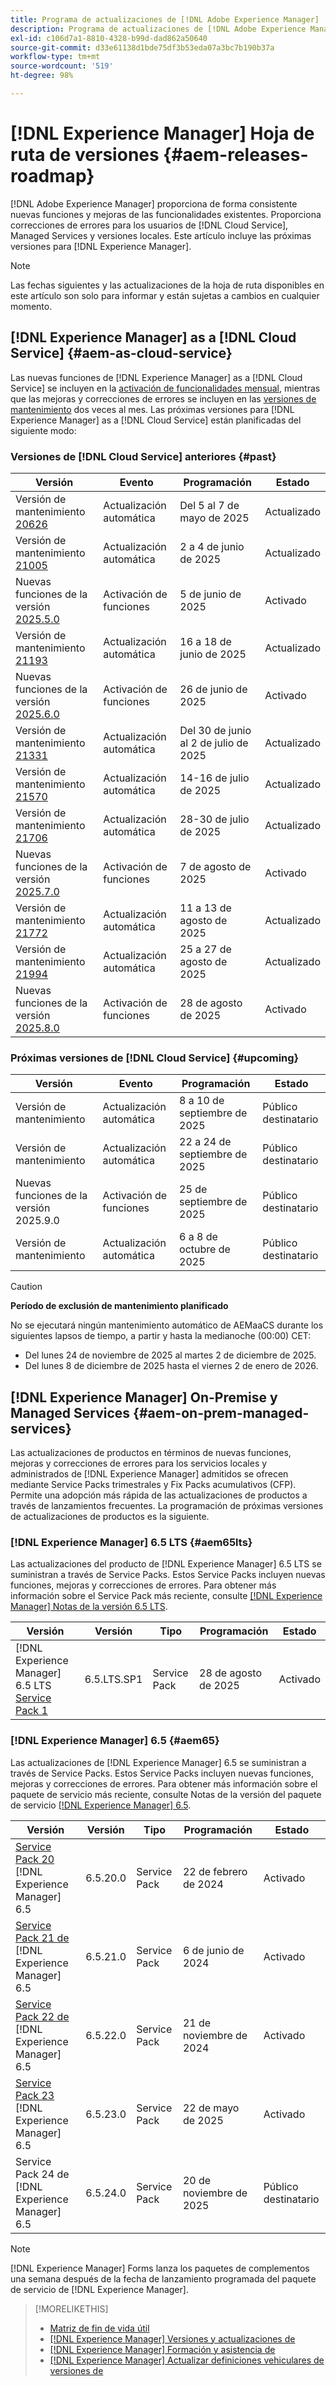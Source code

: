 ```yaml
---
title: Programa de actualizaciones de [!DNL Adobe Experience Manager]
description: Programa de actualizaciones de [!DNL Adobe Experience Manager]
exl-id: c106d7a1-8810-4328-b99d-dad862a50640
source-git-commit: d33e61138d1bde75df3b53eda07a3bc7b190b37a
workflow-type: tm+mt
source-wordcount: '519'
ht-degree: 98%

---
```



# [!DNL Experience Manager] Hoja de ruta de versiones {#aem-releases-roadmap}

[!DNL Adobe Experience Manager] proporciona de forma consistente nuevas funciones y mejoras de las funcionalidades existentes. Proporciona correcciones de errores para los usuarios de [!DNL Cloud Service], Managed Services y versiones locales. Este artículo incluye las próximas versiones para [!DNL Experience Manager].

>[!NOTE]
>
>Las fechas siguientes y las actualizaciones de la hoja de ruta disponibles en este artículo son solo para informar y están sujetas a cambios en cualquier momento.

## [!DNL Experience Manager] as a [!DNL Cloud Service] {#aem-as-cloud-service}

Las nuevas funciones de [!DNL Experience Manager] as a [!DNL Cloud Service] se incluyen en la [activación de funcionalidades mensual](https://experienceleague.adobe.com/es/docs/experience-manager-cloud-service/content/release-notes/release-notes/release-notes-current), mientras que las mejoras y correcciones de errores se incluyen en las [versiones de mantenimiento](https://experienceleague.adobe.com/es/docs/experience-manager-cloud-service/content/release-notes/maintenance/latest) dos veces al mes.
Las próximas versiones para [!DNL Experience Manager] as a [!DNL Cloud Service] están planificadas del siguiente modo:

### Versiones de [!DNL Cloud Service] anteriores {#past}

| Versión | Evento | Programación | Estado |
|---|---|---|---|
| Versión de mantenimiento [20626](https://experienceleague.adobe.com/es/docs/experience-manager-cloud-service/content/release-notes/maintenance/2025/2025-5-0#20626) | Actualización automática | Del 5 al 7 de mayo de 2025 | Actualizado |
| Versión de mantenimiento [21005](https://experienceleague.adobe.com/es/docs/experience-manager-cloud-service/content/release-notes/maintenance/2025/2025-5-0#21005) | Actualización automática | 2 a 4 de junio de 2025 | Actualizado |
| Nuevas funciones de la versión [2025.5.0](https://experienceleague.adobe.com/es/docs/experience-manager-cloud-service/content/release-notes/release-notes/2025/release-notes-2025-5-0) | Activación de funciones | 5 de junio de 2025 | Activado |
| Versión de mantenimiento [21193](https://experienceleague.adobe.com/es/docs/experience-manager-cloud-service/content/release-notes/maintenance/2025/2025-6-0) | Actualización automática | 16 a 18 de junio de 2025 | Actualizado |
| Nuevas funciones de la versión [2025.6.0](https://experienceleague.adobe.com/es/docs/experience-manager-cloud-service/content/release-notes/release-notes/2025/release-notes-2025-6-0) | Activación de funciones | 26 de junio de 2025 | Activado |
| Versión de mantenimiento [21331](https://experienceleague.adobe.com/es/docs/experience-manager-cloud-service/content/release-notes/maintenance/2025/2025-7-0#21331) | Actualización automática | Del 30 de junio al 2 de julio de 2025 | Actualizado |
| Versión de mantenimiento [21570](https://experienceleague.adobe.com/es/docs/experience-manager-cloud-service/content/release-notes/maintenance/2025/2025-7-0#21570) | Actualización automática | 14-16 de julio de 2025 | Actualizado |
| Versión de mantenimiento [21706](https://experienceleague.adobe.com/es/docs/experience-manager-cloud-service/content/release-notes/maintenance/2025/2025-7-0#21706) | Actualización automática | 28-30 de julio de 2025 | Actualizado |
| Nuevas funciones de la versión [2025.7.0](https://experienceleague.adobe.com/en/docs/experience-manager-cloud-service/content/release-notes/release-notes/2025/release-notes-2025-7-0) | Activación de funciones | 7 de agosto de 2025 | Activado |
| Versión de mantenimiento [21772](https://experienceleague.adobe.com/es/docs/experience-manager-cloud-service/content/release-notes/maintenance/2025/2025-8-0#21772) | Actualización automática | 11 a 13 de agosto de 2025 | Actualizado |
| Versión de mantenimiento [21994](https://experienceleague.adobe.com/es/docs/experience-manager-cloud-service/content/release-notes/maintenance/latest) | Actualización automática | 25 a 27 de agosto de 2025 | Actualizado |
| Nuevas funciones de la versión [2025.8.0](https://experienceleague.adobe.com/es/docs/experience-manager-cloud-service/content/release-notes/release-notes/release-notes-current) | Activación de funciones | 28 de agosto de 2025 | Activado |

### Próximas versiones de [!DNL Cloud Service] {#upcoming}

| Versión | Evento | Programación | Estado |
|---|---|---|---|
| Versión de mantenimiento | Actualización automática | 8 a 10 de septiembre de 2025 | Público destinatario |
| Versión de mantenimiento | Actualización automática | 22 a 24 de septiembre de 2025 | Público destinatario |
| Nuevas funciones de la versión 2025.9.0 | Activación de funciones | 25 de septiembre de 2025 | Público destinatario |
| Versión de mantenimiento | Actualización automática | 6 a 8 de octubre de 2025 | Público destinatario |

>[!CAUTION]
>
>**Período de exclusión de mantenimiento planificado**
>
> No se ejecutará ningún mantenimiento automático de AEMaaCS durante los siguientes lapsos de tiempo, a partir y hasta la medianoche (00:00) CET:
>
>* Del lunes 24 de noviembre de 2025 al martes 2 de diciembre de 2025.
>* Del lunes 8 de diciembre de 2025 hasta el viernes 2 de enero de 2026.

## [!DNL Experience Manager] On-Premise y Managed Services {#aem-on-prem-managed-services}

Las actualizaciones de productos en términos de nuevas funciones, mejoras y correcciones de errores para los servicios locales y administrados de [!DNL Experience Manager] admitidos se ofrecen mediante Service Packs trimestrales y Fix Packs acumulativos (CFP). Permite una adopción más rápida de las actualizaciones de productos a través de lanzamientos frecuentes. La programación de próximas versiones de actualizaciones de productos es la siguiente.

### [!DNL Experience Manager] 6.5 LTS {#aem65lts}

Las actualizaciones del producto de [!DNL Experience Manager] 6.5 LTS se suministran a través de Service Packs. Estos Service Packs incluyen nuevas funciones, mejoras y correcciones de errores. Para obtener más información sobre el Service Pack más reciente, consulte [[!DNL Experience Manager] Notas de la versión 6.5 LTS](https://experienceleague.adobe.com/es/docs/experience-manager-65-lts/content/release-notes/release-notes).

| Versión | Versión | Tipo | Programación | Estado |
|---|---|---|---|---|
| [!DNL Experience Manager] 6.5 LTS [Service Pack 1](https://experienceleague.adobe.com/es/docs/experience-manager-65-lts/content/release-notes/release-notes) | 6.5.LTS.SP1 | Service Pack | 28 de agosto de 2025 | Activado |

### [!DNL Experience Manager] 6.5 {#aem65}

Las actualizaciones de [!DNL Experience Manager] 6.5 se suministran a través de Service Packs. Estos Service Packs incluyen nuevas funciones, mejoras y correcciones de errores. Para obtener más información sobre el paquete de servicio más reciente, consulte Notas de la versión del paquete de servicio [[!DNL Experience Manager]  6.5](https://experienceleague.adobe.com/es/docs/experience-manager-65/content/release-notes/release-notes).

| Versión | Versión | Tipo | Programación | Estado |
|---|---|---|---|---|
| [Service Pack 20 ](https://experienceleague.adobe.com/es/docs/experience-manager-65/content/release-notes/service-pack/6-5-20) [!DNL Experience Manager] 6.5 | 6.5.20.0 | Service Pack | 22 de febrero de 2024 | Activado |
| [Service Pack 21 de ](https://experienceleague.adobe.com/es/docs/experience-manager-65/content/release-notes/service-pack/6-5-21) [!DNL Experience Manager] 6.5 | 6.5.21.0 | Service Pack | 6 de junio de 2024 | Activado |
| [Service Pack 22 de ](https://experienceleague.adobe.com/es/docs/experience-manager-65/content/release-notes/service-pack/6-5-22) [!DNL Experience Manager] 6.5 | 6.5.22.0 | Service Pack | 21 de noviembre de 2024 | Activado |
| [Service Pack 23 ](https://experienceleague.adobe.com/es/docs/experience-manager-65/content/release-notes/release-notes) [!DNL Experience Manager] 6.5 | 6.5.23.0 | Service Pack | 22 de mayo de 2025 | Activado |
| Service Pack 24 de [!DNL Experience Manager] 6.5 | 6.5.24.0 | Service Pack | 20 de noviembre de 2025 | Público destinatario |

>[!NOTE]
>
>[!DNL Experience Manager] Forms lanza los paquetes de complementos una semana después de la fecha de lanzamiento programada del paquete de servicio de [!DNL Experience Manager].

>[!MORELIKETHIS]
>
>* [Matriz de fin de vida útil](https://helpx.adobe.com/es/support/programs/eol-matrix.html)
>* [[!DNL Experience Manager] Versiones y actualizaciones de](https://experienceleague.adobe.com/es/docs/experience-manager-release-information/aem-release-updates/aem-releases-updates)
>* [[!DNL Experience Manager] Formación y asistencia de](https://experienceleague.adobe.com/es/docs/experience-manager-cloud-service)
>* [[!DNL Experience Manager] Actualizar definiciones vehiculares de versiones de](/help/using/update-release-vehicle-definitions.md)
